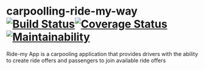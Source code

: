 # carpoolling-ride-my-way [![Build Status](https://travis-ci.org/collinewait/carpoolling-ride-my-way.svg?branch=develop)](https://travis-ci.org/collinewait/carpoolling-ride-my-way)[![Coverage Status](https://coveralls.io/repos/github/collinewait/carpoolling-ride-my-way/badge.svg)](https://coveralls.io/github/collinewait/carpoolling-ride-my-way)[![Maintainability](https://api.codeclimate.com/v1/badges/acb8766d9fea3341890d/maintainability)](https://codeclimate.com/github/collinewait/carpoolling-ride-my-way/maintainability)
Ride-my App is a carpooling application that provides drivers with the ability to create ride offers  and passengers to join available ride offers